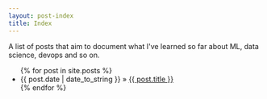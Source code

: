 ```yaml
---
layout: post-index
title: Index
---
```


A list of posts that aim to document what I've learned so far about ML, data science, devops and so on.

<ul>
  {% for post in site.posts %}
    <li>
        <span>{{ post.date | date_to_string }}</span> » <a href="{{ post.url }}" title="{{ post.title }}">{{ post.title }}</a>
    </li>
  {% endfor %}
</ul>
